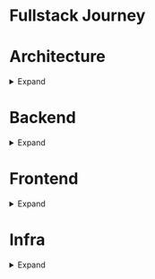 # Fullstack Journey

# Architecture
<details>
  <summary>Expand</summary>
  --
</details>

# Backend
<details>
  <summary>Expand</summary>
  --
</details>

# Frontend
<details>
  <summary>Expand</summary>
  --
</details>


# Infra
<details>
  <summary>Expand</summary>
  --
</details>
